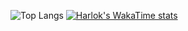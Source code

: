 ![Top Langs](https://github-readme-stats.vercel.app/api/top-langs/?username=alstjd025&layout=compact)
[![Harlok's WakaTime stats](https://github-readme-stats.vercel.app/api/wakatime?username=alstjd025)](https://github.com/anuraghazra/github-readme-stats)
<!--
**alstjd025/alstjd025** is a ✨ _special_ ✨ repository because its `README.md` (this file) appears on your GitHub profile.

[![Minsung Kim's GitHub stats](https://github-readme-stats.vercel.app/api?username=alstjd025&show_icons=true&include_all_commits=true&theme=dark)](https://github.com/alstjd025/github-readme-stats)



Here are some ideas to get you started:

- 🔭 I’m currently working on ...
- 🌱 I’m currently learning ...
- 👯 I’m looking to collaborate on ...
- 🤔 I’m looking for help with ...
- 💬 Ask me about ...
- 📫 How to reach me: ...
- 😄 Pronouns: ...
- ⚡ Fun fact: ...
-->
